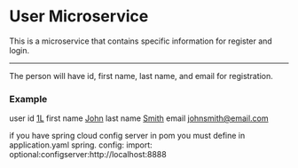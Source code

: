 # User Microservice

This is a microservice that contains specific information for register and login.
___
The person will have id, first name, last name, and email for registration.

### Example
user id [1L]() first name [John]() last name [Smith]() email [johnsmith@email.com]()

if you have spring cloud config server in pom you must define in application.yaml spring.  config:
import: optional:configserver:http://localhost:8888